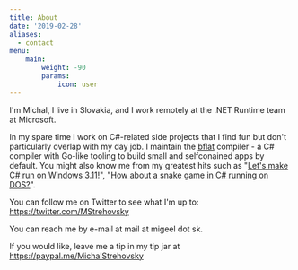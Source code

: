 ```yaml
---
title: About
date: '2019-02-28'
aliases:
  - contact
menu:
    main: 
        weight: -90
        params:
            icon: user
---
```


I'm Michal, I live in Slovakia, and I work remotely at the .NET Runtime team at Microsoft.

In my spare time I work on C#-related side projects that I find fun but don't particularly overlap with my day job. I maintain the [bflat](https://github.com/MichalStrehovsky/bflat) compiler - a C# compiler with Go-like tooling to build small and selfconained apps by default. You might also know me from my greatest hits such as "[Let's make C# run on Windows 3.11!](https://twitter.com/MStrehovsky/status/1215331352352034818)", "[How about a snake game in C# running on DOS?](https://twitter.com/MStrehovsky/status/1218966180104458240)".

You can follow me on Twitter to see what I'm up to: https://twitter.com/MStrehovsky

You can reach me by e-mail at mail at migeel dot sk.

If you would like, leave me a tip in my tip jar at https://paypal.me/MichalStrehovsky
